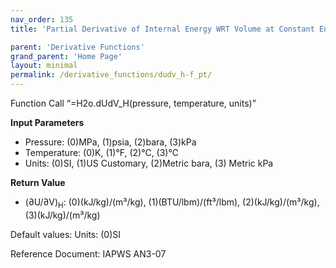 ```yaml
---
nav_order: 135
title: 'Partial Derivative of Internal Energy WRT Volume at Constant Enthalpy f(P, T)'

parent: 'Derivative Functions'
grand_parent: 'Home Page'
layout: minimal
permalink: /derivative_functions/dudv_h-f_pt/
---
```


Function Call “=H2o.dUdV\_H(pressure, temperature, units)”

**Input Parameters**

- Pressure: (0)MPa, (1)psia, (2)bara, (3)kPa
- Temperature: (0)K, (1)°F, (2)°C, (3)°C
- Units: (0)SI, (1)US Customary, (2)Metric bara, (3) Metric kPa

**Return Value**

- (∂U/∂V)<sub>H</sub>: (0)(kJ/kg)/(m³/kg), (1)(BTU/lbm)/(ft³/lbm), (2)(kJ/kg)/(m³/kg), (3)(kJ/kg)/(m³/kg)

Default values: Units: (0)SI

Reference Document: IAPWS AN3-07